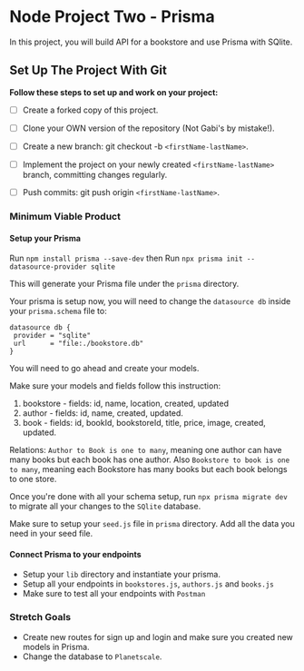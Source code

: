 # Node Project Two - Prisma

In this project, you will build API for a bookstore and use Prisma with SQlite.

## Set Up The Project With Git

**Follow these steps to set up and work on your project:**

* [ ] Create a forked copy of this project.
* [ ] Clone your OWN version of the repository (Not Gabi's by mistake!).
* [ ] Create a new branch: git checkout -b `<firstName-lastName>`.
* [ ] Implement the project on your newly created `<firstName-lastName>` branch, committing changes regularly.
* [ ] Push commits: git push origin `<firstName-lastName>`.


### Minimum Viable Product

#### Setup your Prisma

 Run `npm install prisma --save-dev`
 then Run `npx prisma init --datasource-provider sqlite`

 This will generate your Prisma file under the `prisma` directory.

 Your prisma is setup now, you will need to change the `datasource db` inside your `prisma.schema` file to:

 ```
 datasource db {
  provider = "sqlite"
  url      = "file:./bookstore.db"
}
 ```

You will need to go ahead and create your models. 

Make sure your models and fields follow this instruction:

1. bookstore - fields: id, name, location, created, updated
2. author - fields: id, name, created, updated.
3. book - fields: id, bookId, bookstoreId, title, price, image, created, updated.

Relations: `Author to Book is one to many`, meaning one author can have many books but each book has one author. Also `Bookstore to book is one to many`, meaning each Bookstore has many books but each book belongs to one store.

Once you're done with all your schema setup, run `npx prisma migrate dev` to migrate all your changes to the `SQlite` database.

Make sure to setup your `seed.js` file in `prisma` directory. Add all the data you need in your seed file.

#### Connect Prisma to your endpoints

  - Setup your `lib` directory and instantiate your prisma.
  - Setup all your endpoints in `bookstores.js`, `authors.js` and `books.js`
  - Make sure to test all your endpoints with `Postman`


### Stretch Goals

- Create new routes for sign up and login and make sure you created new models in Prisma.
- Change the database to `Planetscale`.